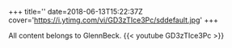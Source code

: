 +++
title=''
date=2018-06-13T15:22:37Z
cover='https://i.ytimg.com/vi/GD3zTIce3Pc/sddefault.jpg'
+++

All content belongs to GlennBeck.
{{< youtube GD3zTIce3Pc >}}
